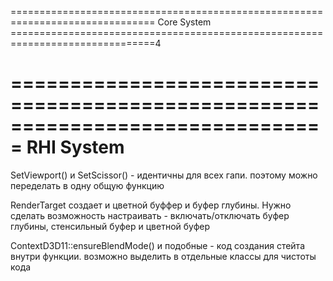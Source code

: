 ﻿===============================================================================
Core System
===============================================================================4

===============================================================================
RHI System
===============================================================================
SetViewport() и SetScissor() - идентичны для всех гапи. поэтому можно переделать в одну общую функцию

RenderTarget создает и цветной буффер и буфер глубины. Нужно сделать возможность настраивать - включать/отключать буфер глубины, стенсильный буфер и цветной буфер

ContextD3D11::ensureBlendMode() и подобные - код создания стейта внутри функции. возможно выделить в отдельные классы для чистоты кода